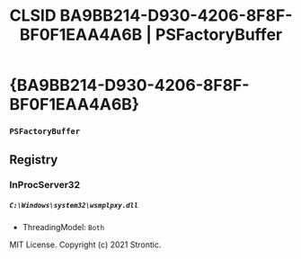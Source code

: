 ﻿---
title: "CLSID BA9BB214-D930-4206-8F8F-BF0F1EAA4A6B | PSFactoryBuffer"
excerpt: What is COM-Object CLSID BA9BB214-D930-4206-8F8F-BF0F1EAA4A6B?
---

# {BA9BB214-D930-4206-8F8F-BF0F1EAA4A6B}

### `PSFactoryBuffer`

## Registry


### InProcServer32

##### `C:\Windows\system32\wsmplpxy.dll`
* ThreadingModel: `Both`

MIT License. Copyright (c) 2021 Strontic.


